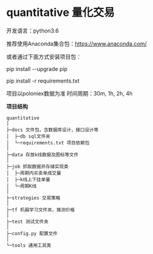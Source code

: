 # quantitative 量化交易

开发语言：python3.6

推荐使用Anaconda集合包：https://www.anaconda.com/

或者通过下面方式安装项目包：

pip install --upgrade pip

pip install -r requirements.txt



项目以poloniex数据为准
时间周期：30m, 1h, 2h, 4h

**项目结构** 
```
quantitative
│
├─docs 文件包，含数据库设计，接口设计等
│  ├─db sql文件夹
│  └─requirements.txt 项目依赖包
│
├─data 存放k线数据及图标等文件
│
├─job 抓取数据并存储实现类
│  ├─周期内买卖单成交量
│  ├─k线上下挂单量
│  └─周期K线
│
├─strategies 交易策略
│  
├─tf 机器学习文件夹，推测价格
│
├─test 测试文件夹
│
├─config.py 配置文件
│ 
└─tools 通用工具类

```
<br> 
